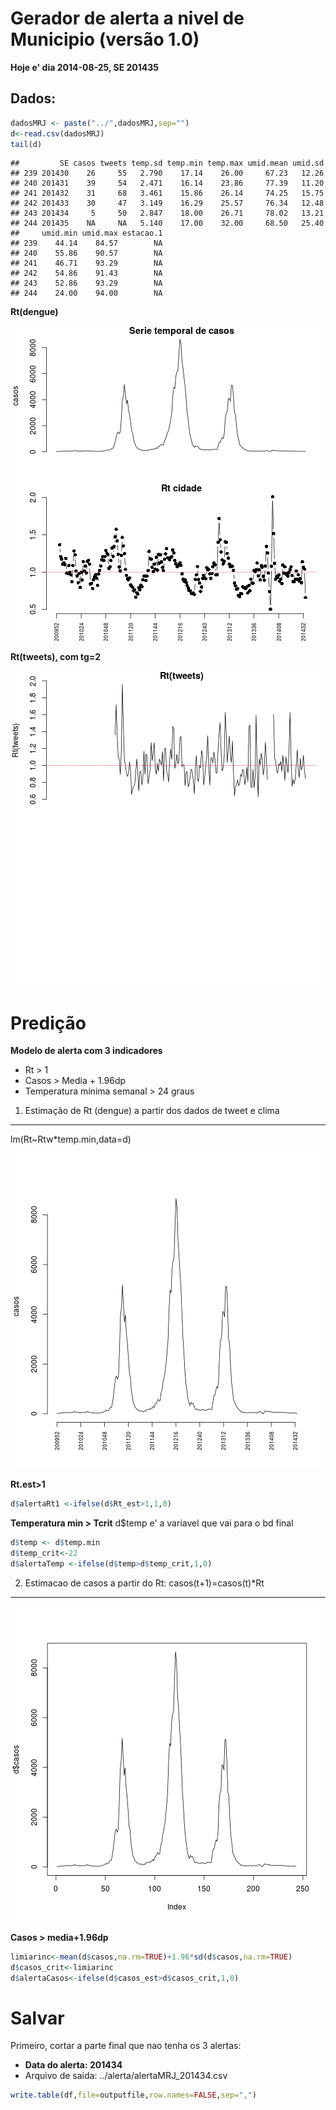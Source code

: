 Gerador de alerta a nivel de Municipio (versão 1.0)
===================================================






**Hoje e' dia 2014-08-25, SE 201435**

Dados:
------


```r
dadosMRJ <- paste("../",dadosMRJ,sep="")
d<-read.csv(dadosMRJ)
tail(d)
```

```
##         SE casos tweets temp.sd temp.min temp.max umid.mean umid.sd
## 239 201430    26     55   2.790    17.14    26.00     67.23   12.26
## 240 201431    39     54   2.471    16.14    23.86     77.39   11.20
## 241 201432    31     68   3.461    15.86    26.14     74.25   15.75
## 242 201433    30     47   3.149    16.29    25.57     76.34   12.48
## 243 201434     5     50   2.847    18.00    26.71     78.02   13.21
## 244 201435    NA     NA   5.140    17.00    32.00     68.50   25.40
##     umid.min umid.max estacao.1
## 239    44.14    84.57        NA
## 240    55.86    90.57        NA
## 241    46.71    93.29        NA
## 242    54.86    91.43        NA
## 243    52.86    93.29        NA
## 244    24.00    94.00        NA
```


**Rt(dengue)**


![plot of chunk unnamed-chunk-5](figure/unnamed-chunk-5.png) 

**Rt(tweets), com tg=2**


![plot of chunk unnamed-chunk-7](figure/unnamed-chunk-7.png) 




Predição
========

**Modelo de alerta com 3 indicadores**

- Rt > 1 
- Casos > Media + 1.96dp
- Temperatura mínima semanal > 24 graus  

1. Estimação de Rt (dengue) a partir dos dados de tweet e clima
----------------------------------------------------------------------------------------
lm(Rt~Rtw*temp.min,data=d)

![plot of chunk unnamed-chunk-9](figure/unnamed-chunk-9.png) 

**Rt.est>1**

```r
d$alertaRt1 <-ifelse(d$Rt_est>1,1,0)
```

**Temperatura min > Tcrit** 
d$temp e' a variavel que vai para o bd final


```r
d$temp <- d$temp.min 
d$temp_crit<-22
d$alertaTemp <-ifelse(d$temp>d$temp_crit,1,0)
```

2. Estimacao de casos a partir do Rt: casos(t+1)=casos(t)*Rt
-------------------------------------------------------------

![plot of chunk unnamed-chunk-12](figure/unnamed-chunk-12.png) 

**Casos > media+1.96dp**


```r
limiarinc<-mean(d$casos,na.rm=TRUE)+1.96*sd(d$casos,na.rm=TRUE)
d$casos_crit<-limiarinc
d$alertaCasos<-ifelse(d$casos_est>d$casos_crit,1,0)
```


Salvar
======

Primeiro, cortar a parte final que nao tenha os 3 alertas:





- **Data do alerta: 201434**
- Arquivo de saida: ../alerta/alertaMRJ_201434.csv  


```r
write.table(df,file=outputfile,row.names=FALSE,sep=",")
```
